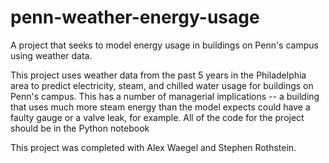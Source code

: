 # penn-weather-energy-usage
A project that seeks to model energy usage in buildings on Penn's campus using weather data.

This project uses weather data from the past 5 years in the Philadelphia area to predict electricity, steam, and chilled water usage for buildings on Penn's campus. This has a number of managerial implications -- a building that uses much more steam energy than the model expects could have a faulty gauge or a valve leak, for example. All of the code for the project should be in the Python notebook

This project was completed with Alex Waegel and Stephen Rothstein.
